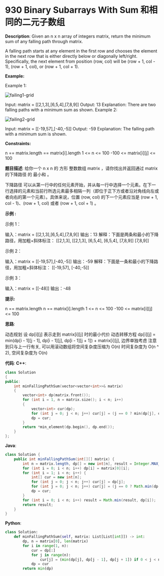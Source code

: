 # 930 Binary Subarrays With Sum 和相同的二元子数组

__Description__:
Given an n x n array of integers matrix, return the minimum sum of any falling path through matrix.

A falling path starts at any element in the first row and chooses the element in the next row that is either directly below or diagonally left/right. Specifically, the next element from position (row, col) will be (row + 1, col - 1), (row + 1, col), or (row + 1, col + 1).

__Example:__

Example 1:

![failing1-grid](https://assets.leetcode.com/uploads/2021/11/03/failing1-grid.jpg)

Input: matrix = [[2,1,3],[6,5,4],[7,8,9]]
Output: 13
Explanation: There are two falling paths with a minimum sum as shown.
Example 2:

![failing2-grid](https://assets.leetcode.com/uploads/2021/11/03/failing2-grid.jpg)

Input: matrix = [[-19,57],[-40,-5]]
Output: -59
Explanation: The falling path with a minimum sum is shown.

__Constraints:__

n == matrix.length == matrix[i].length
1 <= n <= 100
-100 <= matrix[i][j] <= 100

__题目描述__:
给你一个 n x n 的 方形 整数数组 matrix ，请你找出并返回通过 matrix 的下降路径 的 最小和 。

下降路径 可以从第一行中的任何元素开始，并从每一行中选择一个元素。在下一行选择的元素和当前行所选元素最多相隔一列（即位于正下方或者沿对角线向左或者向右的第一个元素）。具体来说，位置 (row, col) 的下一个元素应当是 (row + 1, col - 1)、(row + 1, col) 或者 (row + 1, col + 1) 。

__示例 :__

示例 1：

输入：matrix = [[2,1,3],[6,5,4],[7,8,9]]
输出：13
解释：下面是两条和最小的下降路径，用加粗+斜体标注：
[[2,1,3],      [[2,1,3],
 [6,5,4],       [6,5,4],
 [7,8,9]]       [7,8,9]]

示例 2：

输入：matrix = [[-19,57],[-40,-5]]
输出：-59
解释：下面是一条和最小的下降路径，用加粗+斜体标注：
[[-19,57],
 [-40,-5]]

示例 3：

输入：matrix = [[-48]]
输出：-48

__提示:__

n == matrix.length
n == matrix[i].length
1 <= n <= 100
-100 <= matrix[i][j] <= 100

__思路__:

动态规划
设 dp[i][j] 表示走到 matrix[i][j] 时的最小代价
动态转移方程 dp[i][j] = min(dp[i - 1][j - 1], dp[i - 1][j], dp[i - 1][j + 1]) + matrix[i][j], 边界单独考虑
注意到只与上一行有关, 可以用滚动数组将空间复杂度压缩为 O(n)
时间复杂度为 O(n ^ 2), 空间复杂度为 O(n)

__代码__:
__C++__:

```C++
class Solution 
{
public:
    int minFallingPathSum(vector<vector<int>>& matrix) 
    {
        vector<int> dp(matrix.front());
        for (int i = 1, n = matrix.size(); i < n; i++) 
        {
            vector<int> cur(dp);
            for (int j = 0; j < n; j++) cur[j] = (j == 0 ? min(dp[j], dp[j + 1]) : (j == n - 1 ? min(dp[j], dp[j - 1]) : min({ dp[j], dp[j + 1], dp[j - 1] }))) + matrix[i][j];
            dp = cur;
        }
        return *min_element(dp.begin(), dp.end());
    }
};
```

__Java__:

```Java
class Solution {
    public int minFallingPathSum(int[][] matrix) {
        int n = matrix.length, dp[] = new int[n], result = Integer.MAX_VALUE;
        for (int i = 0; i < n; i++) dp[i] = matrix[0][i];
        for (int i = 1; i < n; i++) {
            int[] cur = new int[n];
            for (int j = 0; j < n; j++) cur[j] = dp[j];
            for (int j = 0; j < n; j++) cur[j] = (j == 0 ? Math.min(dp[j], dp[j + 1]) : (j == n - 1 ? Math.min(dp[j], dp[j - 1]) : Math.min(Math.min(dp[j], dp[j + 1]), dp[j - 1]))) + matrix[i][j];
            dp = cur;
        }
        for (int i = 0; i < n; i++) result = Math.min(result, dp[i]);
        return result;
    }
}
```

__Python__:

```Python
class Solution:
    def minFallingPathSum(self, matrix: List[List[int]]) -> int:
        dp, n = matrix[0], len(matrix)
        for i in range(1, n):
            cur = dp[:]
            for j in range(n):
                cur[j] = (min(dp[j], dp[j - 1], dp[j + 1]) if 0 < j < n - 1 else min(dp[j], dp[j + 1]) if not j else min(dp[j], dp[j - 1])) + matrix[i][j]
            dp = cur
        return min(dp)
```

